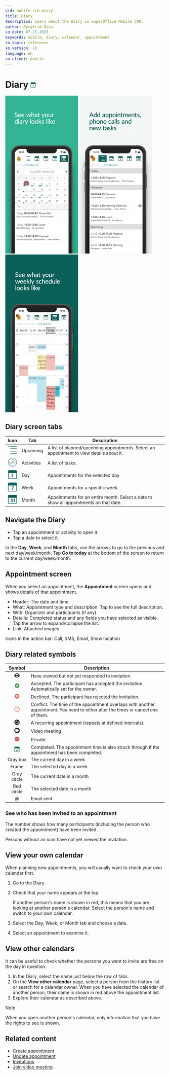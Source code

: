 ```yaml
---
uid: mobile-crm-diary
title: Diary
description: Learn about the Diary in SuperOffice Mobile CRM.
author: Bergfrid Dias
so.date: 07.25.2023
keywords: mobile, diary, calendar, appointment
so.topic: reference
so.version: 10
language: en
so.client: mobile
---
```


# Diary ![icon][img10]

![Mobile CRM: Diary month tab -app-screen][img1]
![Mobile CRM: Add appointment -app-screen][img4]
![Mobile CRM: Schedule -app-screen][img3]

## Diary screen tabs

| Icon | Tab | Description |
|:-:|---|---|
| ![icon][img5] | Upcoming | A list of planned/upcoming appointments. Select an appointment to view details about it. |
| ![icon][img6] | Activities | A list of tasks. |
| ![icon][img7] | Day | Appointments for the selected day. |
| ![icon][img8] | Week | Appointments for a specific week. |
| ![icon][img9] | Month | Appointments for an entire month. Select a date to show all appointments on that date. |

## Navigate the Diary

* Tap an appointment or activity to open it.
* Tap a date to select it.

In the **Day**, **Week**, and **Month** tabs, use the arrows to go to the previous and next day/week/month. Tap **Go to today** at the bottom of the screen to return to the current day/week/month.

## Appointment screen

When you select an appointment, the **Appointment** screen opens and shows details of that appointment.

* Header: The date and time.
* What: Appointment type and description. Tap to see the full description.
* With: Organizer and participants (if any).
* Details: Completed status and any fields you have selected as visible. Tap the arrow to expand/collapse the list.
* Link: Attached images

Icons in the action bar: Call, SMS, Email, Show location

## Diary related symbols

| Symbol | Description |
|:-:|---|
| ![icon][img13] | Have viewed but not yet responded to invitation. |
| ![icon][img14] | Accepted. The participant has accepted the invitation. Automatically set for the owner. |
| ![icon][img18] | Declined. The participant has rejected the invitation. |
| ![icon][img15] | Conflict. The time of the appointment overlaps with another appointment. You need to either alter the times or cancel one of them. |
| ![icon][img16] | A recurring appointment (repeats at defined intervals). |
| ![icon][img12] | Video meeting |
| ![icon][img17] | Private |
| ![icon][img11] | Completed. The appointment time is also struck through if the appointment has been completed. |
| Gray box | The current day in a week |
| Frame | The selected day in a week |
| Gray circle | The current date in a month |
| Red circle | The selected date in a month |
| @ | Email sent |

### See who has been invited to an appointment

The number shows how many participants (including the person who created the appointment) have been invited.

Persons without an icon have not yet viewed the invitation.

## View your own calendar

When planning new appointments, you will usually want to check your own calendar first.

1. Go to the Diary.
2. Check that your name appears at the top.

    If another person's name is shown in red, this means that you are looking at another person's calendar. Select the person's name and switch to your own calendar.

3. Select the Day, Week, or Month tab and choose a date.

4. Select an appointment to examine it.

## View other calendars

It can be useful to check whether the persons you want to invite are free on the day in question.

1. In the Diary, select the name just below the row of tabs.
1. On the **View other calendar** page, select a person from the history list or search for a calendar owner. When you have selected the calendar of another person, their name is shown in red above the appointment list.
1. Explore their calendar as described above.

> [!NOTE]
> When you open another person's calendar, only information that you have the rights to see is shown.

## Related content

* [Create appointment][1]
* [Update appointment][2]
* [Invitations][3]
* [Join video meeting][4]

<!-- Referenced links -->
[1]: create-appointment.md
[2]: update-appointment.md
[3]: invitations.md
[4]: join-video-meeting.md

<!-- Referenced images -->
[img1]: media/diary.png
[img3]: media/schedule.png
[img4]: media/appointment-list.png
[img5]: ../../../../../common/icons/mobile/diary-upcoming-h32.png
[img6]: ../../../../../common/icons/mobile/activities-h32.png
[img7]: ../../../../../common/icons/mobile/diary-day-h32.png
[img8]: ../../../../../common/icons/mobile/diary-week-h32.png
[img9]: ../../../../../common/icons/mobile/diary-month-h32.png
[img10]: ../../../../../common/icons/mobile/diary-day.png
[img11]: ../../../../../common/icons/mobile/diary-checklist.png
[img12]: ../../../../../common/icons/mobile/diary-videocall.png
[img13]: ../../../../../common/icons/mobile/deltager-sett.png
[img14]: ../../../../../common/icons/mobile/deltager-ja.png
[img15]: ../../../../../common/icons/mobile/check-many.png
[img16]: ../../../../../common/icons/mobile/recurring.png
[img17]: ../../../../../common/icons/mobile/remove-circle.png
[img18]: ../../../../../common/icons/mobile/deltager-nei.png
